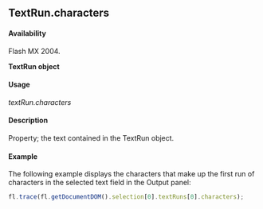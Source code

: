 ## TextRun.characters

#### Availability

Flash MX 2004.

**TextRun object**

#### Usage

*textRun.characters*

#### Description

Property; the text contained in the TextRun object.

#### Example

The following example displays the characters that make up the first run of characters in the selected text field in the Output panel:

```javascript
fl.trace(fl.getDocumentDOM().selection[0].textRuns[0].characters);

```